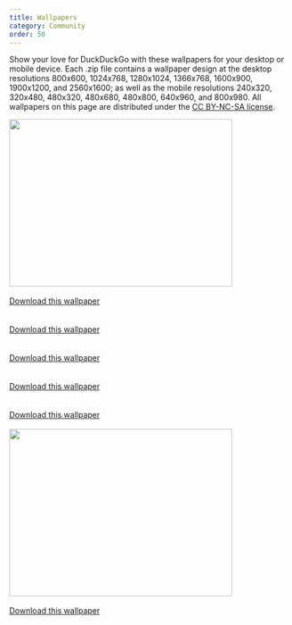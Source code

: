```yaml
---
title: Wallpapers
category: Community
order: 50
---
```

<p>Show your love for DuckDuckGo with these wallpapers for your desktop or mobile device. Each .zip file contains a wallpaper design at the desktop resolutions 800x600, 1024x768, 1280x1024, 1366x768, 1600x900, 1900x1200, and 2560x1600; as well as the mobile resolutions 240x320, 320x480, 480x320, 480x680, 480x800, 640x960, and 800x980. All wallpapers on this page are distributed under the <a href="https://creativecommons.org/licenses/by-nc-sa/3.0/">CC BY-NC-SA license</a>.</p>

<a href="http://duckduckgo.com/assets/wallpaper/red.zip"><img alt="" src="../images/249d9d7d6be68b7c4405addc53219f03.36476" style="width: 400px; height: 300px;"></a><br><br><a href="http://duckduckgo.com/assets/wallpaper/red.zip">Download this wallpaper</a><br><br><a href="http://duckduckgo.com/assets/wallpaper/tall_white.zip"><img alt="" src="../images/0e4803f9a403aceebec52ad25efe6a37.36477"></a><br><br><a href="http://duckduckgo.com/assets/wallpaper/tall_white.zip">Download this wallpaper</a><br><br><a href="http://duckduckgo.com/assets/wallpaper/tall_texture.zip"><img alt="" src="../images/4cc03c54c2d7e654a10a8ad1727b9e07.36478"></a><br><br><a href="http://duckduckgo.com/assets/wallpaper/tall_texture.zip">Download this wallpaper</a><br><br><a href="http://duckduckgo.com/assets/wallpaper/tall_texture2.zip"><img alt="" src="../images/52a2ad865d9ac77a453a0e57f2e1a65a.36479"></a><br><br><a href="http://duckduckgo.com/assets/wallpaper/tall_texture2.zip">Download this wallpaper</a><br><br><a href="http://duckduckgo.com/assets/wallpaper/wide_white.zip"><img alt="" src="../images/22b30449278be883bbd00fbdf0418844.36480"></a><br><br><a href="http://duckduckgo.com/assets/wallpaper/wide_white.zip">Download this wallpaper</a><br><br><a href="http://duckduckgo.com/assets/wallpaper/black.zip"><img alt="" src="../images/364bc084e65375e5a754e85844d3a855.40789" style="width: 400px; height: 300px;"><br><br>
Download this wallpaper</a>